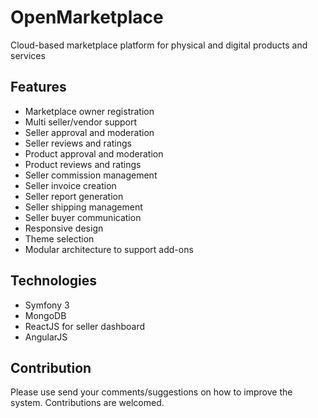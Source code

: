 # OpenMarketplace
Cloud-based marketplace platform for physical and digital products and services

## Features
* Marketplace owner registration
* Multi seller/vendor support
* Seller approval and moderation
* Seller reviews and ratings
* Product approval and moderation
* Product reviews and ratings
* Seller commission management
* Seller invoice creation
* Seller report generation
* Seller shipping management
* Seller buyer communication
* Responsive design
* Theme selection
* Modular architecture to support add-ons

## Technologies
* Symfony 3
* MongoDB
* ReactJS for seller dashboard
* AngularJS

## Contribution
Please use send your comments/suggestions on how to improve the system. Contributions are welcomed.
